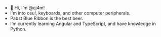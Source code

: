 - 👋 Hi, I’m @cj4m!
- I'm into osu!, keyboards, and other computer peripherals.
- Pabst Blue Ribbon is the best beer.
- I’m currently learning Angular and TypeScript, and have knowledge in Python. 
